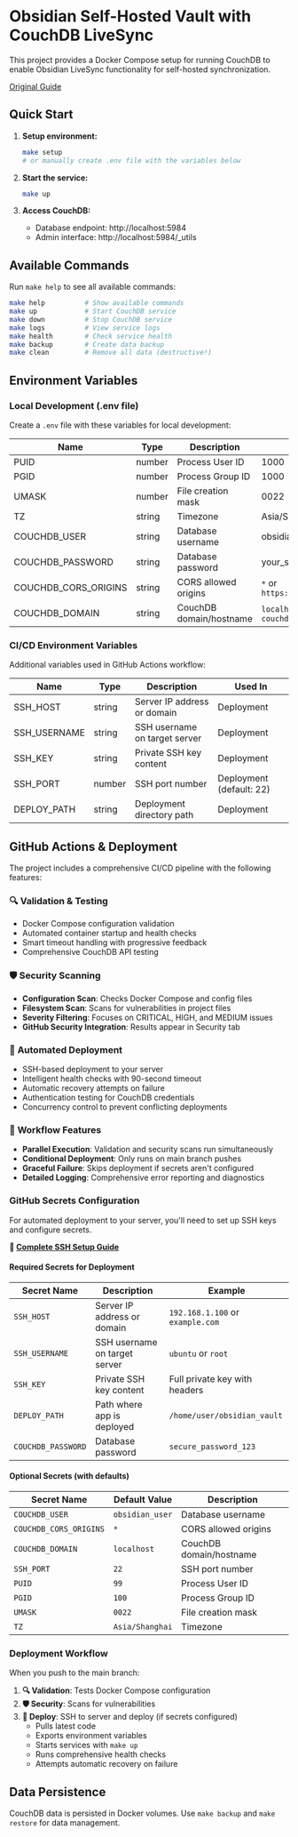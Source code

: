 # Obsidian Self-Hosted Vault with CouchDB LiveSync

This project provides a Docker Compose setup for running CouchDB to enable Obsidian LiveSync functionality for self-hosted synchronization.

[Original Guide](https://www.reddit.com/r/selfhosted/comments/1eo7knj/guide_obsidian_with_free_selfhosted_instant_sync/)

## Quick Start

1. **Setup environment:**
   ```bash
   make setup
   # or manually create .env file with the variables below
   ```

2. **Start the service:**
   ```bash
   make up
   ```

3. **Access CouchDB:**
   - Database endpoint: http://localhost:5984
   - Admin interface: http://localhost:5984/_utils

## Available Commands

Run `make help` to see all available commands:

```bash
make help          # Show available commands
make up            # Start CouchDB service
make down          # Stop CouchDB service  
make logs          # View service logs
make health        # Check service health
make backup        # Create data backup
make clean         # Remove all data (destructive!)
```

## Environment Variables

### Local Development (.env file)

Create a `.env` file with these variables for local development:

| Name | Type | Description | Example | Default |
|------|------|-------------|---------|---------|
| PUID | number | Process User ID | 1000 | 99 |
| PGID | number | Process Group ID | 1000 | 100 |
| UMASK | number | File creation mask | 0022 | 0022 |
| TZ | string | Timezone | Asia/Shanghai | Asia/Shanghai |
| COUCHDB_USER | string | Database username | obsidian_user | obsidian_user |
| COUCHDB_PASSWORD | string | Database password | your_secure_password | (required) |
| COUCHDB_CORS_ORIGINS | string | CORS allowed origins | `*` or `https://mydomain.com` | `*` |
| COUCHDB_DOMAIN | string | CouchDB domain/hostname | `localhost` or `couchdb.example.com` | `localhost` |

### CI/CD Environment Variables

Additional variables used in GitHub Actions workflow:

| Name | Type | Description | Used In |
|------|------|-------------|---------|
| SSH_HOST | string | Server IP address or domain | Deployment |
| SSH_USERNAME | string | SSH username on target server | Deployment |
| SSH_KEY | string | Private SSH key content | Deployment |
| SSH_PORT | number | SSH port number | Deployment (default: 22) |
| DEPLOY_PATH | string | Deployment directory path | Deployment |

## GitHub Actions & Deployment

The project includes a comprehensive CI/CD pipeline with the following features:

### 🔍 **Validation & Testing**
- Docker Compose configuration validation
- Automated container startup and health checks
- Smart timeout handling with progressive feedback
- Comprehensive CouchDB API testing

### 🛡️ **Security Scanning**
- **Configuration Scan**: Checks Docker Compose and config files
- **Filesystem Scan**: Scans for vulnerabilities in project files
- **Severity Filtering**: Focuses on CRITICAL, HIGH, and MEDIUM issues
- **GitHub Security Integration**: Results appear in Security tab

### 🚀 **Automated Deployment**
- SSH-based deployment to your server
- Intelligent health checks with 90-second timeout
- Automatic recovery attempts on failure
- Authentication testing for CouchDB credentials
- Concurrency control to prevent conflicting deployments

### 🔧 **Workflow Features**
- **Parallel Execution**: Validation and security scans run simultaneously
- **Conditional Deployment**: Only runs on main branch pushes
- **Graceful Failure**: Skips deployment if secrets aren't configured
- **Detailed Logging**: Comprehensive error reporting and diagnostics

### GitHub Secrets Configuration

For automated deployment to your server, you'll need to set up SSH keys and configure secrets.

**📖 [Complete SSH Setup Guide](./SSH_SETUP_GUIDE.md)**

#### Required Secrets for Deployment

| Secret Name | Description | Example |
|-------------|-------------|---------|
| `SSH_HOST` | Server IP address or domain | `192.168.1.100` or `example.com` |
| `SSH_USERNAME` | SSH username on target server | `ubuntu` or `root` |
| `SSH_KEY` | Private SSH key content | Full private key with headers |
| `DEPLOY_PATH` | Path where app is deployed | `/home/user/obsidian_vault` |
| `COUCHDB_PASSWORD` | Database password | `secure_password_123` |

#### Optional Secrets (with defaults)

| Secret Name | Default Value | Description |
|-------------|---------------|-------------|
| `COUCHDB_USER` | `obsidian_user` | Database username |
| `COUCHDB_CORS_ORIGINS` | `*` | CORS allowed origins |
| `COUCHDB_DOMAIN` | `localhost` | CouchDB domain/hostname |
| `SSH_PORT` | `22` | SSH port number |
| `PUID` | `99` | Process User ID |
| `PGID` | `100` | Process Group ID |
| `UMASK` | `0022` | File creation mask |
| `TZ` | `Asia/Shanghai` | Timezone |

### Deployment Workflow

When you push to the main branch:

1. **🔍 Validation**: Tests Docker Compose configuration
2. **🛡️ Security**: Scans for vulnerabilities
3. **🚀 Deploy**: SSH to server and deploy (if secrets configured)
   - Pulls latest code
   - Exports environment variables
   - Starts services with `make up`
   - Runs comprehensive health checks
   - Attempts automatic recovery on failure

## Data Persistence

CouchDB data is persisted in Docker volumes. Use `make backup` and `make restore` for data management.